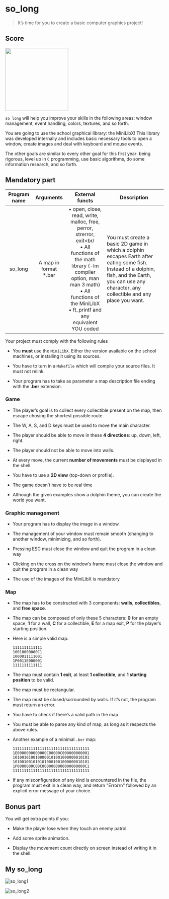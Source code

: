 # so_long

> It’s time for you to create a basic computer graphics project!

## Score

<img width="200px" src="https://res.cloudinary.com/dk8lnfjpm/image/upload/v1678097637/42/125_100_wonrhe.png" />

`so long` will help you improve your skills in the following areas: window management,
event handling, colors, textures, and so forth.

You are going to use the school graphical library: the MiniLibX! This library was
developed internally and includes basic necessary tools to open a window, create images and deal with keyboard and mouse events.

The other goals are similar to every other goal for this first year: being rigorous, level
up in `C` programming, use basic algorithms, do some information research, and so forth.

## Mandatory part

| Program name | Arguments             | External functs                                                                                                                                                                                                                     | Description                                                                                                                                                                                            |
|:------------:|:---------------------:|:-----------------------------------------------------------------------------------------------------------------------------------------------------------------------------------------------------------------------------------:| ------------------------------------------------------------------------------------------------------------------------------------------------------------------------------------------------------ |
| so_long      | A map in format *.ber | • open, close, read, write, malloc, free, perror, strerror, exit<br/<br/>• All functions of the math library (-lm compiler option, man man 3 math)<br/>• All functions of the MiniLibX<br/>• ft_printf and any equivalent YOU coded | You must create a basic 2D game in which a dolphin escapes Earth after eating some fish. Instead of a dolphin, fish, and the Earth, you can use any character, any collectible and any place you want. |

Your project must comply with the following rules

- You **must** use the `MiniLibX`. Either the version available on the school machines,
  or installing it using its sources.

- You have to turn in a `Makefile` which will compile your source files. It must not
  relink.

- Your program has to take as parameter a map description file ending with the **.ber**
  extension.

### Game

- The player’s goal is to collect every collectible present on the map, then escape
  chosing the shortest possible route.

- The W, A, S, and D keys must be used to move the main character.

- The player should be able to move in these **4 directions**: up, down, left, right.

- The player should not be able to move into walls.

- At every move, the current **number of movements** must be displayed in the shell.

- You have to use a **2D view** (top-down or profile).

- The game doesn’t have to be real time

- Although the given examples show a dolphin theme, you can create the world you
  want.

### Graphic management

- Your program has to display the image in a window.

- The management of your window must remain smooth (changing to another window, minimizing, and so forth).

- Pressing ESC must close the window and quit the program in a clean way

- Clicking on the cross on the window’s frame must close the window and quit the
  program in a clean way

- The use of the images of the MiniLibX is mandatory

### Map

- The map has to be constructed with 3 components: **walls**, **collectibles**, and **free**
  **space**.

- The map can be composed of only these 5 characters:
  **0** for an empty space,
  **1** for a wall,
  **C** for a collectible,
  **E** for a map exit,
  **P** for the player’s starting position.

- Here is a simple valid map:
  
  ```
  1111111111111
  10010000000C1
  1000011111001
  1P0011E000001
  1111111111111
  ```

- The map must contain **1 exit**, at least **1 collectible**, and **1 starting position** to
  be valid.

- The map must be rectangular.

- The map must be closed/surrounded by walls. If it’s not, the program must return
  an error.

- You have to check if there’s a valid path in the map

- You must be able to parse any kind of map, as long as it respects the above rules.

- Another example of a minimal `.ber` map:
  
  ```
  1111111111111111111111111111111111
  1E0000000000000C00000C000000000001
  1010010100100000101001000000010101
  1010010010101010001001000000010101
  1P0000000C00C0000000000000000000C1
  1111111111111111111111111111111111
  ```

- If any misconfiguration of any kind is encountered in the file, the program must
  exit in a clean way, and return "Error\n" followed by an explicit error message of
  your choice.

## Bonus part

You will get extra points if you:

- Make the player lose when they touch an enemy patrol.

- Add some sprite animation.

- Display the movement count directly on screen instead of writing it in the shell.

## My so_long

<img src="https://res.cloudinary.com/dk8lnfjpm/image/upload/v1678788560/42/so_long/so_long2_rxgsta.png" title="" alt="so_long1" data-align="left">

![so_long2](https://res.cloudinary.com/dk8lnfjpm/image/upload/v1678788560/42/so_long/so_long1_fwcm6f.png)
